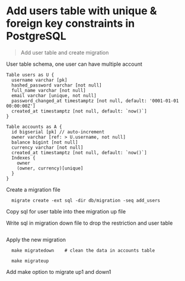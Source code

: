 # Add users table with unique & foreign key constraints in PostgreSQL

> Add user table and create migration


User table schema, one user can have multiple account
```
Table users as U {
  username varchar [pk]
  hashed_password varchar [not null]
  full_name varchar [not null]
  email varchar [unique, not null]
  password_changed_at timestamptz [not null, default: '0001-01-01 00:00:00Z']
  created_at timestamptz [not null, default: `now()`]
}

Table accounts as A {
  id bigserial [pk] // auto-increment
  owner varchar [ref: > U.username, not null]
  balance bigint [not null]
  currency varchar [not null]
  created_at timestamptz [not null, default: `now()`]
  Indexes {
    owner
    (owner, currency)[unique]
  }
}

```

Create a migration file
```
  migrate create -ext sql -dir db/migration -seq add_users
```

Copy sql for user table into thee migration up file

Write sql in migration down file to drop the restriction and user table
```
```

Apply the new migration
```
  make migratedown    # clean the data in accounts table

  make migrateup
```

Add make option to migrate up1 and down1